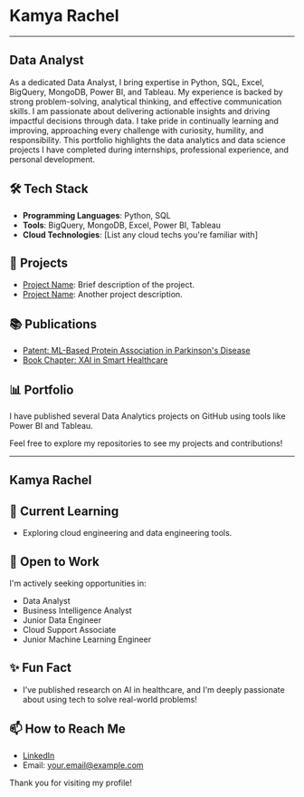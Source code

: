 <p align="center">
  <strong><h1>Kamya Rachel</h1></strong>
</p>

---
## Data Analyst
As a dedicated Data Analyst, I bring expertise in Python, SQL, Excel, BigQuery, MongoDB, Power BI, and Tableau. My experience is backed by strong problem-solving, analytical thinking, and effective communication skills. I am passionate about delivering actionable insights and driving impactful decisions through data. I take pride in continually learning and improving, approaching every challenge with curiosity, humility, and responsibility. This portfolio highlights the data analytics and data science projects I have completed during internships, professional experience, and personal development.

## 🛠️ Tech Stack
- **Programming Languages**: Python, SQL
- **Tools**: BigQuery, MongoDB, Excel, Power BI, Tableau
- **Cloud Technologies**: [List any cloud techs you're familiar with]

## 🔭 Projects
- [Project Name](link-to-repo): Brief description of the project.
- [Project Name](link-to-repo): Another project description.

## 📚 Publications
- [Patent: ML-Based Protein Association in Parkinson's Disease](link)
- [Book Chapter: XAI in Smart Healthcare](link)

## 📊 Portfolio
I have published several Data Analytics projects on GitHub using tools like Power BI and Tableau.

Feel free to explore my repositories to see my projects and contributions!

---

**Kamya Rachel**  
---

## 🌱 Current Learning
- Exploring cloud engineering and data engineering tools.
  
## 💼 Open to Work
I'm actively seeking opportunities in:
- Data Analyst
- Business Intelligence Analyst
- Junior Data Engineer
- Cloud Support Associate
- Junior Machine Learning Engineer

## ✨ Fun Fact
- I’ve published research on AI in healthcare, and I'm deeply passionate about using tech to solve real-world problems!

## 📫 How to Reach Me
- [LinkedIn](your-linkedin-url)
- Email: your.email@example.com

Thank you for visiting my profile!
